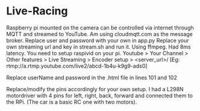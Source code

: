 # Live-Racing
Raspberry pi mounted on the camera can be controlled via internet through MQTT and streamed to YouTube.
Am using cloudmqtt.com as the message broker.
Replace user and password with your own in app.py
Replace your own streaming url and key in stream.sh and run it. Using ffmpeg. Had 8ms latency. You need to setup raspivid on your pi.
Youtube > Your Channel > Other features > Live Streaming > Encoder setup > <server_url>/<key> [Eg: rtmp://a.rtmp.youtube.com/live2/abcd-1b4u-k9g9-ads0]
  
Replace userName and password in the .html file in lines 101 and 102

Replace/modify the pins accordingly for your own setup. I had a L298N motordriver with 4 pins for left, right, back, forward and connected them to the RPi. (The car is a basic RC one with two motors).
